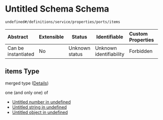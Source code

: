 # Untitled Schema Schema

```txt
undefined#/definitions/service/properties/ports/items
```




| Abstract            | Extensible | Status         | Identifiable            | Custom Properties | Additional Properties | Access Restrictions | Defined In                                                                  |
| :------------------ | ---------- | -------------- | ----------------------- | :---------------- | --------------------- | ------------------- | --------------------------------------------------------------------------- |
| Can be instantiated | No         | Unknown status | Unknown identifiability | Forbidden         | Allowed               | none                | [config_schema_v3.9.json\*](config_schema_v3.9.json "open original schema") |

## items Type

merged type ([Details](config_schema_v3-definitions-service-properties-ports-items.md))

one (and only one) of

-   [Untitled number in undefined](config_schema_v3-definitions-service-properties-ports-items-oneof-0.md "check type definition")
-   [Untitled string in undefined](config_schema_v3-definitions-service-properties-ports-items-oneof-1.md "check type definition")
-   [Untitled object in undefined](config_schema_v3-definitions-service-properties-ports-items-oneof-2.md "check type definition")
